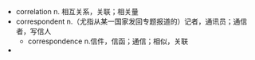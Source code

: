 - correlation n. 相互关系，关联；相关量
- correspondent n.（尤指从某一国家发回专题报道的）记者，通讯员；通信者，写信人
	- correspondence n.信件，信函；通信；相似，关联
-